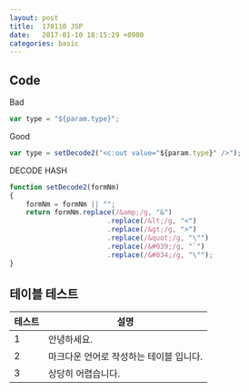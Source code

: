 ```yaml
---
layout: post
title:  170110 JSP
date:   2017-01-10 18:15:29 +0900
categories: basic
---
```


## Code

Bad

``` js
var type = "${param.type}"; 
```
Good

``` js
var type = setDecode2("<c:out value="${param.type}" />");
```
DECODE HASH

``` js
function setDecode2(formNm)
{
	formNm = formNm || "";
    return formNm.replace(/&amp;/g, "&")
                        .replace(/&lt;/g, "<")
                        .replace(/&gt;/g, ">")
                        .replace(/&quot;/g, "\"")
                        .replace(/&#039;/g, "`")
                        .replace(/&#034;/g, "\"");
}
```

## 테이블 테스트

| 테스트 	 | 설명 		   				|
| ------ | -------------------------|
|1   	 | 안녕하세요. 					|
|2		 | 마크다운 언어로 작성하는 테이블 입니다.| 
|3		 | 상당히 어렵습니다.				|